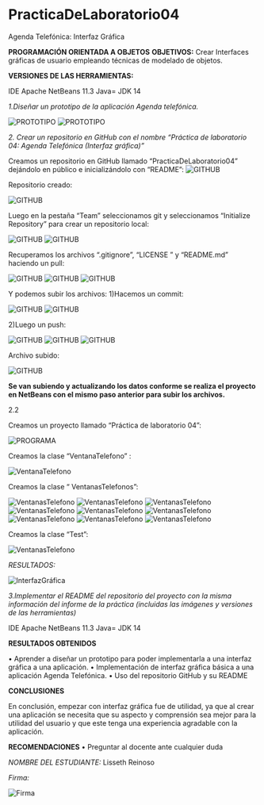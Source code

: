 # PracticaDeLaboratorio04
Agenda Telefónica: Interfaz Gráfica

__PROGRAMACIÓN ORIENTADA A OBJETOS__
__OBJETIVOS:__
	Crear Interfaces gráficas de usuario empleando técnicas de modelado de objetos.
  
  __VERSIONES DE LAS HERRAMIENTAS:__
  
  IDE Apache NetBeans 11.3
  Java= JDK 14
  
  
  
  
 _1.Diseñar un prototipo de la aplicación Agenda telefónica._
  
   ![PROTOTIPO](https://github.com/LissethReinoso/PracticaDeLaboratorio04/blob/master/img297.jpg)
  ![PROTOTIPO](https://github.com/LissethReinoso/PracticaDeLaboratorio04/blob/master/img298.jpg)
  
 _2. Crear un repositorio en GitHub con el nombre “Práctica de laboratorio 04: Agenda Telefónica (Interfaz gráfica)”_
 
Creamos un repositorio en GitHub llamado “PracticaDeLaboratorio04” dejándolo en público e inicializándolo con “README”:
![GITHUB](https://github.com/LissethReinoso/PracticaDeLaboratorio04/blob/master/GITHUB1.PNG)

Repositorio creado:

 ![GITHUB](https://github.com/LissethReinoso/PracticaDeLaboratorio04/blob/master/GITHUB2.PNG)
 
 
 Luego en la pestaña “Team” seleccionamos git y seleccionamos “Initialize Repository” para crear un repositorio local:
 
![GITHUB](https://github.com/LissethReinoso/PracticaDeLaboratorio04/blob/master/GITHUB3.PNG)
![GITHUB](https://github.com/LissethReinoso/PracticaDeLaboratorio04/blob/master/GITHUB4.PNG)

Recuperamos los archivos “.gitignore”, “LICENSE ” y “README.md” haciendo un pull:

![GITHUB](https://github.com/LissethReinoso/PracticaDeLaboratorio04/blob/master/GITHUB5.PNG)
![GITHUB](https://github.com/LissethReinoso/PracticaDeLaboratorio04/blob/master/GITHUB6.PNG)
![GITHUB](https://github.com/LissethReinoso/PracticaDeLaboratorio04/blob/master/GITHUB7.PNG)

Y podemos subir los archivos:
1)Hacemos un commit:

![GITHUB](https://github.com/LissethReinoso/PracticaDeLaboratorio04/blob/master/GITHUB8.PNG)
![GITHUB](https://github.com/LissethReinoso/PracticaDeLaboratorio04/blob/master/GUTHUB9.PNG)

2)Luego un push:

![GITHUB](https://github.com/LissethReinoso/PracticaDeLaboratorio04/blob/master/GITHUB10.PNG)
![GITHUB](https://github.com/LissethReinoso/PracticaDeLaboratorio04/blob/master/GITHUB11.PNG)
![GITHUB](https://github.com/LissethReinoso/PracticaDeLaboratorio04/blob/master/GITHUB12.PNG)


Archivo subido:

![GITHUB](https://github.com/LissethReinoso/PracticaDeLaboratorio04/blob/master/Captura.PNG)

__Se van subiendo y actualizando los datos conforme se realiza el proyecto en NetBeans con el mismo paso anterior para subir los archivos.__

2.2

Creamos un proyecto llamado “Práctica de laboratorio 04”:

![PROGRAMA](https://github.com/LissethReinoso/PracticaDeLaboratorio04/blob/master/proyecto1.PNG)

Creamos la clase “VentanaTelefono” :

![VentanaTelefono](https://github.com/LissethReinoso/PracticaDeLaboratorio04/blob/master/Proyecto2.PNG)

Creamos la clase “ VentanasTelefonos”:

![VentanasTelefono](https://github.com/LissethReinoso/PracticaDeLaboratorio04/blob/master/Proyecto3.PNG)
![VentanasTelefono](https://github.com/LissethReinoso/PracticaDeLaboratorio04/blob/master/Proyecto4.PNG)
![VentanasTelefono](https://github.com/LissethReinoso/PracticaDeLaboratorio04/blob/master/Proyecto5.PNG)
![VentanasTelefono](https://github.com/LissethReinoso/PracticaDeLaboratorio04/blob/master/Proyecto6.PNG)
![VentanasTelefono](https://github.com/LissethReinoso/PracticaDeLaboratorio04/blob/master/Proyecto7.PNG)
![VentanasTelefono](https://github.com/LissethReinoso/PracticaDeLaboratorio04/blob/master/Proyecto8.PNG)
![VentanasTelefono](https://github.com/LissethReinoso/PracticaDeLaboratorio04/blob/master/Proyecto9.PNG)
![VentanasTelefono](https://github.com/LissethReinoso/PracticaDeLaboratorio04/blob/master/Proyecto10.PNG)
![VentanasTelefono](https://github.com/LissethReinoso/PracticaDeLaboratorio04/blob/master/Proyecto11.PNG)


Creamos la clase “Test”:

![VentanasTelefono](https://github.com/LissethReinoso/PracticaDeLaboratorio04/blob/master/Proyecto12.PNG)

_RESULTADOS:_

![InterfazGráfica](https://github.com/LissethReinoso/PracticaDeLaboratorio04/blob/master/Proyecto13.PNG)

_3.Implementar el README del repositorio del proyecto con la misma información del informe de la práctica (incluidas las imágenes y versiones de las herramientas)_

IDE Apache NetBeans 11.3
Java= JDK 14

__RESULTADOS OBTENIDOS__

•	Aprender a diseñar un prototipo para poder implementarla a una interfaz gráfica a una aplicación.
•	Implementación de interfaz gráfica básica a una aplicación Agenda Telefónica.
•	Uso del repositorio GitHub y su README

__CONCLUSIONES__

En conclusión, empezar con interfaz gráfica fue de utilidad, ya que al crear una aplicación se necesita que su aspecto y comprensión sea mejor para la utilidad del usuario y que este tenga una experiencia agradable con la aplicación.

__RECOMENDACIONES__
•	Preguntar al docente ante cualquier duda

_NOMBRE DEL ESTUDIANTE:_
Lisseth Reinoso


 _Firma:_
 
![Firma](https://github.com/LissethReinoso/PracticaDeLaboratorio04/blob/master/img114.jpg)
